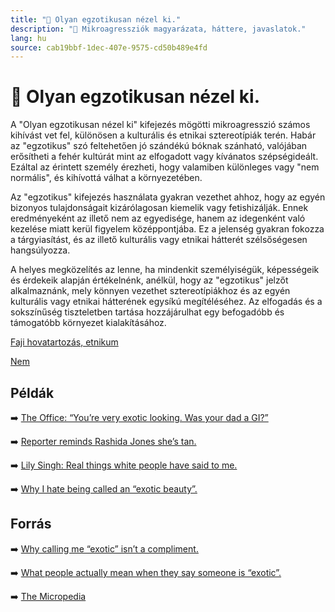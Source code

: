 ```yaml
---
title: "🚫 Olyan egzotikusan nézel ki."
description: "🚫 Mikroagressziók magyarázata, háttere, javaslatok."
lang: hu
source: cab19bbf-1dec-407e-9575-cd50b489e4fd
---
```


<div class="wiki-content agression-title">

# 🚫 Olyan egzotikusan nézel ki.

A "Olyan egzotikusan nézel ki" kifejezés mögötti mikroagresszió számos kihívást vet fel, különösen a kulturális és etnikai sztereotípiák terén. Habár az "egzotikus" szó feltehetően jó szándékú bóknak szánható, valójában erősítheti a fehér kultúrát mint az elfogadott vagy kívánatos szépségideált. Ezáltal az érintett személy érezheti, hogy valamiben különleges vagy "nem normális", és kihívottá válhat a környezetében.

Az "egzotikus" kifejezés használata gyakran vezethet ahhoz, hogy az egyén bizonyos tulajdonságait kizárólagosan kiemelik vagy fetishizálják. Ennek eredményeként az illető nem az egyedisége, hanem az idegenként való kezelése miatt kerül figyelem középpontjába. Ez a jelenség gyakran fokozza a tárgyiasítást, és az illető kulturális vagy etnikai hátterét szélsőségesen hangsúlyozza.

A helyes megközelítés az lenne, ha mindenkit személyiségük, képességeik és érdekeik alapján értékelnénk, anélkül, hogy az "egzotikus" jelzőt alkalmaznánk, mely könnyen vezethet sztereotípiákhoz és az egyén kulturális vagy etnikai hátterének egysíkú megítéléséhez. Az elfogadás és a sokszínűség tiszteletben tartása hozzájárulhat egy befogadóbb és támogatóbb környezet kialakításához.

<div class="categories">

[Faji hovatartozás, etnikum](/#/entry?id=faji-hovatartozas-etnikum)

[Nem](/#/entry?id=nem)

</div>

## Példák

➡️ [The Office: “You’re very exotic looking. Was your dad a GI?”](https://getyarn.io/yarn-clip/b36d441c-c931-4b20-9441-11216782e01b)

➡️ [Reporter reminds Rashida Jones she’s tan.](https://www.bustle.com/articles/60746-reporter-tells-rashida-jones-she-looks-very-tan-its-reminiscent-of-a-certain-cringeworthy-office)

➡️ [Lily Singh: Real things white people have said to me.](https://www.youtube.com/watch?v=-ZkphjQUvzc)

➡️ [Why I hate being called an “exotic beauty”.](https://www.glamour.com/story/exotic-beauty-compliment)

## Forrás

➡️ [Why calling me “exotic” isn’t a compliment.](https://www.rifemagazine.co.uk/2016/09/why-calling-me-exotic-isnt-a-compliment/ )

➡️ [What people actually mean when they say someone is “exotic”.](https://wearemitu.com/mitu-voice/can-we-talk-about-the-word-exotic/)

➡️ [The Micropedia](https://www.themicropedia.org/)


</div>